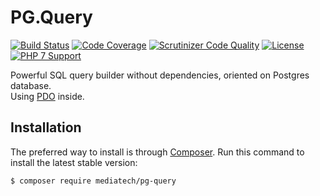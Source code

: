 # PG.Query

[![Build Status](https://img.shields.io/travis/newmediatech/pg-query.svg?style=flat-square&maxAge=2592000)](https://travis-ci.org/newmediatech/pg-query)
[![Code Coverage](https://img.shields.io/coveralls/github/newmediatech/pg-query.svg?style=flat-square)](https://coveralls.io/github/newmediatech/pg-query)
[![Scrutinizer Code Quality](https://img.shields.io/scrutinizer/g/newmediatech/pg-query.svg?style=flat-square)](https://scrutinizer-ci.com/g/newmediatech/pg-query/)
[![License](https://img.shields.io/github/license/newmediatech/pg-query.svg?style=flat-square)](https://github.com/newmediatech/pg-query)
[![PHP 7 Support](https://img.shields.io/badge/PHP%207-supported-blue.svg?style=flat-square)](https://github.com/newmediatech/pg-query)

Powerful SQL query builder without dependencies, oriented on Postgres database.  
Using [PDO](http://php.net/PDO) inside. 

## Installation

The preferred way to install is through [Composer](https://getcomposer.org).
Run this command to install the latest stable version:

```shell
$ composer require mediatech/pg-query
```